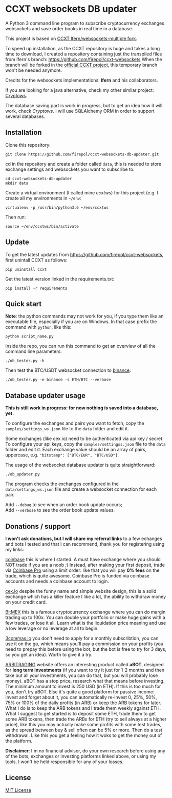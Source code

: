 # CCXT websockets DB updater

A Python 3 command line program to subscribe cryptocurrency exchanges websockets and save order books in real time in a database.

This project is based on [CCXT lfern/websockets-multiple fork](https://github.com/lfern/ccxt/tree/feature/websockets-multiple).

To speed up installation, as the CCXT repository is huge and takes a long time to download, I created a repository containing just the transpiled files from lfern's branch: https://github.com/firepol/ccxt-websockets
When the branch will be forked in the [official CCXT project](https://github.com/ccxt/ccxt), this temporary branch won't be needed anymore.

Credits for the websockets implementations: **lfern** and his collaborators.

If you are looking for a java alternative, check my other similar project: [Cryptows](https://github.com/firepol/crypto-websockets).

The database saving part is work in progress, but to get an idea how it will work, check _Cryptows_. I will use SQLAlchemy ORM in order to support several databases.

## Installation

Clone this repository:

```
git clone https://github.com/firepol/ccxt-websockets-db-updater.git
```

cd in the repository and create a folder called `data`, this is needed to store exchange settings and websockets you want to subscribe to.

```
cd ccxt-websockets-db-updater
mkdir data
```

Create a virtual environment (I called mine _ccxtws_) for this project (e.g. I create all my environments in `~/env`:  

```
virtualenv -p /usr/bin/python3.6 ~/env/ccxtws
```

Then run:  

```
source ~/env/ccxtws/bin/activate
```

## Update

To get the latest updates from https://github.com/firepol/ccxt-websockets, first unintall CCXT as follows:

```
pip uninstall ccxt
```

Get the latest version linked in the requirements.txt:

```
pip install -r requirements
```

## Quick start

**Note**: the python commands may not work for you, if you type them like an executable file, especially if you are on Windows. In that case prefix the command with `python`, like this:

```
python script_name.py
```


Inside the repo, you can run this command to get an overview of all the command line parameters:

```
./ob_tester.py -h
```

Then test the BTC/USDT websocket connection to [binance](https://www.binance.com/?ref=15877893):

```
./ob_tester.py -e binance -s ETH/BTC --verbose
```

## Database updater usage

**This is still work in progress: for now nothing is saved into a database, yet.**

To configure the exchanges and pairs you want to fetch, copy the `samples/settings_ws.json` file to the `data` folder and edit it.

Some exchanges (like cex.io) need to be authenticated via api key / secret. To configure your api keys, copy the `samples/settingss.json` file to the `data` folder and edit it. Each exchange value should be an array of pairs, uppercase, e.g. `"bitstamp": ["BTC/EUR", "BTC/USD"]`.

The usage of the websocket database updater is quite straightforward:

```
./ob_updater.py
``` 

The program checks the exchanges configured in the `data/settings_ws.json` file and create a websocket connection for each pair.

Add `--debug` to see when an order book update occurs;  
Add `--verbose` to see the order book update values.

## Donations / support

**I won't ask donations, but I will share my referral links** to a few echanges and bots I tested and that I can recommend, thank you for registering using my links:

[coinbase](https://www.coinbase.com/join/596c62efa795880085a1a1a7) this is where I started. A must have exchange where you should NOT trade if you are a noob ;) Instead, after making your first deposit, trade via [Coinbase Pro](https://pro.coinbase.com) using a limit order: like that you will pay **0% fees** on the trade, which is quite awesome. Coinbase Pro is funded via coinbase accounts and needs a coinbase account to login.

[cex.io](https://cex.io/r/0/up113994371/0/) despite the funny name and simple website design, this is a solid exchange which has a killer feature I like a lot, the ability to withdraw money on your credit card.

[BitMEX](https://www.bitmex.com/register/CceysA) this is a famous cryptocurrency exchange where you can do margin trading up to 100x. You can double your portfolio or make huge gains with a few trades, or lose it all. Learn what is the liquidation price meaning and use a low leverage or no leverage at all to begin.

[3commas.io](https://3commas.io/?c=tc69129) you don't need to apply for a monthly subscribtion, you can use it on the go, which means you'll pay a commission on your profits (you need to prepay this before using the bot, but the bot is free to try for 3 days, so you get an idea). Worth to give it a try.

[ARBITRAGING](https://www.arbitraging.co/platform/register/affiliate/02C6WRhI) website offers an interesting product called **aBOT**, designed for **long term investments** (if you want to try it just for 1-2 months and then take out all your investments, you can do that, but you will probably lose money). aBOT has a stop price, research what that means before investing.  
The minimum amount to invest is 250 USD (in ETH). If this is too much for you, don't try aBOT. Else it's quite a good platform for passive income: invest and forget about it, you can automatically re-invest 0, 25%, 50%, 75% or 100% of the daily profits (in ARB) or keep the ARB tokens for later.  
What I do is to keep the ARB tokens and I trade them weekly against ETH.  
What I suggest to get started is to deposit some ETH, trade them to get some ARB tokens, then trade the ARBs for ETH (try to sell always at a higher price), like this you may actually make some profits with some test trades, as the spread between buy & sell often can be 5% or more. Then do a test withdrawal. Like this you get a feeling how it woks to get the money out of the platform.

**Disclaimer**: I'm no financial advisor, do your own research before using any of the bots, exchanges or investing platforms linked above, or using my tools. I won't be held responsible for any of your losses.

## License

[MIT License](LICENSE)
